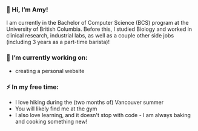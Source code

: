 ### 👋 Hi, I’m Amy!

I am currently in the Bachelor of Computer Science (BCS) program at the University of British Columbia. Before this, I studied Biology and worked in clinical research, industrial labs, as well as a couple other side jobs (including 3 years as a part-time barista)! 


### 🌱 I’m currently working on: 

- creating a personal website

### ⚡ In my free time:

- I love hiking during the (two months of) Vancouver summer 
- You will likely find me at the gym
- I also love learning, and it doesn't stop with code - I am always baking and cooking something new! 

<!---
ameschen/ameschen is a ✨ special ✨ repository because its `README.md` (this file) appears on your GitHub profile.
You can click the Preview link to take a look at your changes.
--->
